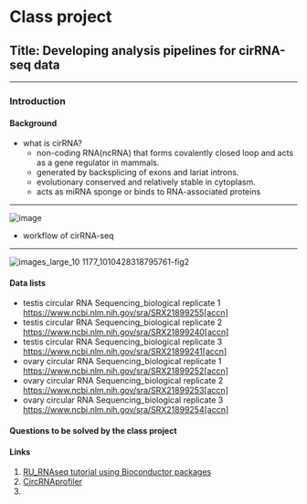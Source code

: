 # Class project
## Title: Developing analysis pipelines for cirRNA-seq data
-----
### Introduction
#### Background
* what is cirRNA?
  - non-coding RNA(ncRNA) that forms covalently closed loop and acts as a gene regulator in mammals.
  - generated by backsplicing of exons and lariat introns.
  - evolutionary conserved and relatively stable in cytoplasm.
  - acts as miRNA sponge or binds to RNA-associated proteins
------
![image](https://www.frontiersin.org/files/Articles/265463/fmolb-04-00038-HTML/image_m/fmolb-04-00038-g001.jpg)

* workflow of cirRNA-seq
-------
![images_large_10 1177_1010428318795761-fig2](https://github.com/Taeheon-L/hi/assets/165758630/d2919ce2-5c27-4bec-8e51-44be716748dd)

#### Data lists
- testis circular RNA Sequencing_biological replicate 1
https://www.ncbi.nlm.nih.gov/sra/SRX21899255[accn]
- testis circular RNA Sequencing_biological replicate 2
https://www.ncbi.nlm.nih.gov/sra/SRX21899240[accn]
- testis circular RNA Sequencing_biological replicate 3
https://www.ncbi.nlm.nih.gov/sra/SRX21899241[accn]
- ovary circular RNA Sequencing_biological replicate 1
https://www.ncbi.nlm.nih.gov/sra/SRX21899252[accn]
- ovary circular RNA Sequencing_biological replicate 2
https://www.ncbi.nlm.nih.gov/sra/SRX21899253[accn]
- ovary circular RNA Sequencing_biological replicate 3
https://www.ncbi.nlm.nih.gov/sra/SRX21899254[accn]
#### Questions to be solved by the class project


#### Links
1. [RU_RNAseq tutorial using Bioconductor packages](https://rockefelleruniversity.github.io/RU_RNAseq/)
2. [CircRNAprofiler](https://bioconductor.org/packages/release/bioc/html/circRNAprofiler.html)
3. 
